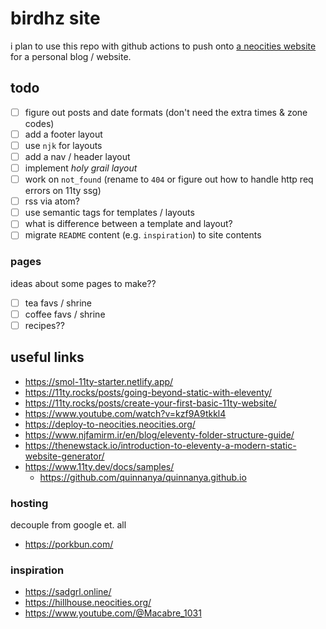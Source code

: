 # birdhz site

i plan to use this repo with github actions to push onto [a neocities website](https://birdhz.neocities.org) for a personal blog / website.

## todo
- [ ] figure out posts and date formats (don't need the extra times & zone codes)
- [ ] add a footer layout
- [ ] use `njk` for layouts
- [ ] add a nav / header layout
- [ ] implement _holy grail layout_
- [ ] work on `not_found` (rename to `404` or figure out how to handle http req errors on 11ty ssg)
- [ ] rss via atom?
- [ ] use semantic tags for templates / layouts
- [ ] what is difference between a template and layout?
- [ ] migrate `README` content (e.g. `inspiration`) to site contents

### pages

ideas about some pages to make??

- [ ] tea favs / shrine
- [ ] coffee favs / shrine
- [ ] recipes??

## useful links

* https://smol-11ty-starter.netlify.app/
* https://11ty.rocks/posts/going-beyond-static-with-eleventy/
* https://11ty.rocks/posts/create-your-first-basic-11ty-website/
* https://www.youtube.com/watch?v=kzf9A9tkkl4
* https://deploy-to-neocities.neocities.org/
* https://www.njfamirm.ir/en/blog/eleventy-folder-structure-guide/
* https://thenewstack.io/introduction-to-eleventy-a-modern-static-website-generator/
* https://www.11ty.dev/docs/samples/
  * https://github.com/quinnanya/quinnanya.github.io

### hosting

decouple from google et. all

* https://porkbun.com/

### inspiration

* https://sadgrl.online/
* https://hillhouse.neocities.org/
* https://www.youtube.com/@Macabre_1031
